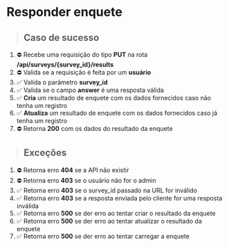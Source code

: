 # Responder enquete

> ## Caso de sucesso

1. ⛔ Recebe uma requisição do tipo **PUT** na rota **/api/surveys/{survey_id}/results**
1. ⛔ Valida se a requisição é feita por um **usuário**
1. ✅ Valida o parâmetro **survey_id**
1. ✅ Valida se o campo **answer** é uma resposta válida
1. ✅ **Cria** um resultado de enquete com os dados fornecidos caso não tenha um registro
1. ✅ **Atualiza** um resultado de enquete com os dados fornecidos caso já tenha um registro
1. ⛔ Retorna **200** com os dados do resultado da enquete

> ## Exceções

1. ⛔ Retorna erro **404** se a API não existir
1. ⛔ Retorna erro **403** se o usuário não for o admin
1. ✅ Retorna erro **403** se o survey_id passado na URL for inválido
1. ✅ Retorna erro **403** se a resposta enviada pelo cliente for uma resposta inválida
1. ✅ Retorna erro **500** se der erro ao tentar criar o resultado da enquete
1. ✅ Retorna erro **500** se der erro ao tentar atualizar o resultado da enquete
1. ✅ Retorna erro **500** se der erro ao tentar carregar a enquete